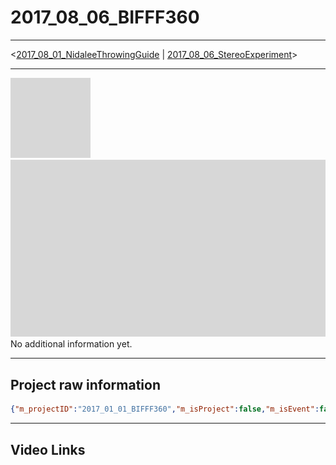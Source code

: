 # 2017_08_06_BIFFF360  
  
-------------------------   

  <[2017_08_01_NidaleeThrowingGuide](2017_08_01_NidaleeThrowingGuide\readme.md) | [2017_08_06_StereoExperiment](2017_08_06_StereoExperiment\readme.md)>
  
-------------------------   

[![Icon Img](icon.png)](icon.png)  
[![Preview Img](preview.png)](preview.png)   No additional information yet.
  
-------------------------   

## Project raw information   
``` json  
{"m_projectID":"2017_01_01_BIFFF360","m_isProject":false,"m_isEvent":false,"m_projectName":{"m_idNameWithoutDate":"","m_shortName":"","m_officialName":""},"m_fourWordsPitch":{"m_one":"","m_two":"","m_three":"","m_four":""},"m_tweetPitch":{"m_oneTweetDescription":""},"m_descriptions":{"m_shortDescription":"","m_longDescription":""},"m_credits":{"m_toCredits":[]},"m_videos":{"m_quickPushedDemo":"","m_30SecondPitch":"","m_projectReview":"","m_projectPlaythrough":"","m_allVideoPushedOnline":[]},"m_projectInfo":{"m_painsToSolved":[],"m_solutionProposed":[],"m_howIsItUnique":[],"m_usersTargeted":[],"m_projectState":""}}
```  

  
-------------------------   

## Video Links   